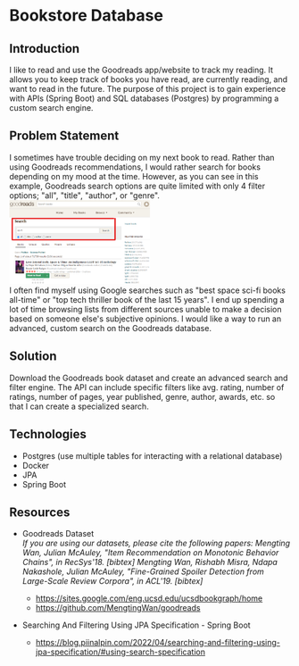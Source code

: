 # Bookstore Database

## Introduction
I like to read and use the Goodreads app/website to track my reading. 
It allows you to keep track of books you have read, are currently reading, and want to read in the future. 
The purpose of this project is to gain experience with APIs (Spring Boot) and SQL databases (Postgres) by programming a custom search engine.

## Problem Statement
I sometimes have trouble deciding on my next book to read. 
Rather than using Goodreads recommendations, I would rather search for books depending on my mood at the time. 
However, as you can see in this example, Goodreads search options are quite limited with only 4 filter options; "all", "title", "author", or "genre".  
<img src="src/main/resources/images/goodreads-search.png" width=50%>  
I often find myself using Google searches such as "best space sci-fi books all-time" or "top tech thriller book of the last 15 years". 
I end up spending a lot of time browsing lists from different sources unable to make a decision based on someone else's subjective opinions. 
I would like a way to run an advanced, custom search on the Goodreads database.


## Solution
Download the Goodreads book dataset and create an advanced search and filter engine. 
The API can include specific filters like avg. rating, number of ratings, number of pages, year published, genre, author, awards, etc. so that I can create a specialized search.

## Technologies
- Postgres (use multiple tables for interacting with a relational database)
- Docker
- JPA
- Spring Boot

## Resources
- Goodreads Dataset   
*If you are using our datasets, please cite the following papers:
Mengting Wan, Julian McAuley, "Item Recommendation on Monotonic Behavior Chains", in RecSys'18.  [bibtex]
Mengting Wan, Rishabh Misra, Ndapa Nakashole, Julian McAuley, "Fine-Grained Spoiler Detection from Large-Scale Review Corpora", in ACL'19. [bibtex]*

  - https://sites.google.com/eng.ucsd.edu/ucsdbookgraph/home
  - https://github.com/MengtingWan/goodreads


- Searching And Filtering Using JPA Specification - Spring Boot
  - https://blog.piinalpin.com/2022/04/searching-and-filtering-using-jpa-specification/#using-search-specification

[](https://www.bloomtech.com/courses/backend-development)